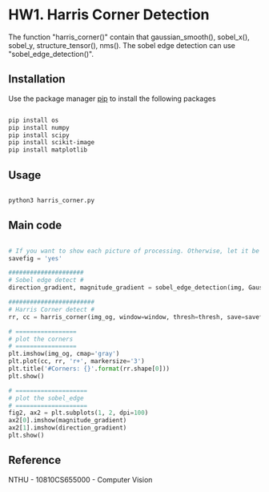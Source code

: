 # HW1. Harris Corner Detection 

The function "harris_corner()" contain that gaussian_smooth(), sobel_x(), sobel_y, structure_tensor(), nms().
The sobel edge detection can use "sobel_edge_detection()".

## Installation

Use the package manager [pip](https://pip.pypa.io/en/stable/) to install the following packages

```bash

pip install os
pip install numpy
pip install scipy
pip install scikit-image
pip install matplotlib

```

## Usage

```bash

python3 harris_corner.py

```
## Main code

```python

# If you want to show each picture of processing. Otherwise, let it be 'None' or 'No' 
savefig = 'yes' 

#####################
# Sobel edge detect #
direction_gradient, magnitude_gradient = sobel_edge_detection(img, Gaussian_size)

########################
# Harris Corner detect #
rr, cc = harris_corner(img_og, window=window, thresh=thresh, save=savefig)

# =================
# plot the corners 
# =================
plt.imshow(img_og, cmap='gray')
plt.plot(cc, rr, 'r+', markersize='3')
plt.title('#Corners: {}'.format(rr.shape[0]))
plt.show()

# ====================
# plot the sobel_edge 
# ====================
fig2, ax2 = plt.subplots(1, 2, dpi=100)
ax2[0].imshow(magnitude_gradient)
ax2[1].imshow(direction_gradient)
plt.show()

```

## Reference

NTHU - 10810CS655000 - Computer Vision
